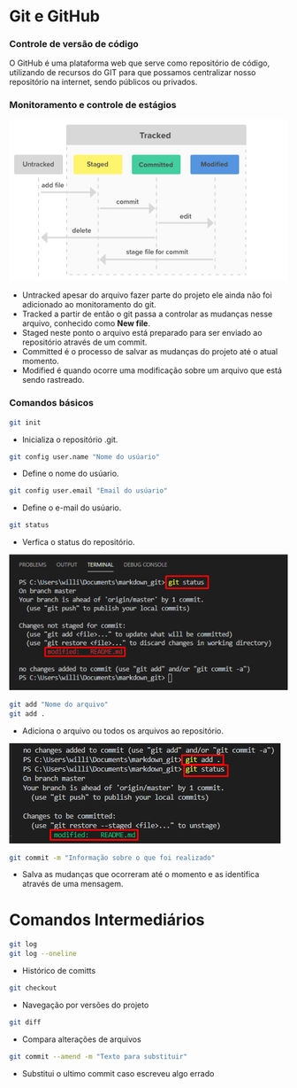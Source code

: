 # Git e GitHub
### Controle de versão de código

O GitHub é uma plataforma web que serve como repositório de código, utilizando de recursos do GIT para que possamos centralizar nosso repositório na internet, sendo públicos ou privados. 

### Monitoramento e controle de estágios

![](Images/estagiosgit.png)

* Untracked apesar do arquivo fazer parte do projeto ele ainda não foi adicionado ao monitoramento do git.
* Tracked a partir de então o git passa a controlar as mudanças nesse arquivo, conhecido como **New file**.
* Staged neste ponto o arquivo está preparado para ser enviado ao repositório através de um commit.
* Committed é o processo de salvar as mudanças do projeto até o atual momento.
* Modified é quando ocorre uma modificação sobre um arquivo que está sendo rastreado.

### Comandos básicos

```sh
git init
```
* Inicializa o repositório .git.

```sh
git config user.name "Nome do usúario"
```
* Define o nome do usúario.

```sh
git config user.email "Email do usúario"
```
* Define o e-mail do usúario.

```sh
git status
```
* Verfica  o status do repositório.

![](Images/gitstatus-modified.png)


```sh
git add "Nome do arquivo"
git add .
```
* Adiciona o arquivo ou todos os arquivos ao repositório.

![](Images/gitadd-modified.png)

```sh
git commit -m "Informação sobre o que foi realizado"
```
* Salva as mudanças que ocorreram até o momento e as identifica através de uma mensagem.

# Comandos Intermediários

```sh
git log
git log --oneline
```

* Histórico de comitts

```sh
git checkout 
```

* Navegação por versões do projeto

```sh
git diff
```

* Compara alterações de arquivos

```sh
git commit --amend -m "Texto para substituir"
```
* Substitui o ultimo commit caso escreveu algo errado

